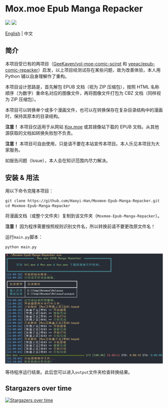 # Mox.moe Epub Manga Repacker

![](https://img.shields.io/badge/python-v3.9-orange) ![](https://img.shields.io/github/license/Haoyi-Han/Moxmoe-Epub-Manga-Repacker)

[English](./README.md) | 中文

## 简介

本项目受已有的两项目（[GeeKaven/vol-moe-comic-scirpt](https://github.com/GeeKaven/vol-moe-comic-scirpt) 和 [yeeac/epub-comic-repacker](https://github.com/yeeac/epub-comic-repacker)）启发，以上项目经测试存在某些问题，故为改善体验，本人用 Python 辅以自身理解作了重构。

本项目设计思路是，首先解包 EPUB 文档（视为 ZIP 压缩包），按照 HTML 名称顺序（为数字）重命名对应的图像文件，再将图像文件打包为 CBZ 文档（同样视为 ZIP 压缩包）。

本项目可以转换单个或多个漫画文件，也可以在转换保存在复杂目录结构中的漫画时，保持其原本的目录结构。

**注意！** 本项目仅适用于从网站 [Kox.moe](https://mox.moe) 或其镜像站下载的 EPUB 文档，从其他源获取的文档如转换失败恕不负责。

**注意！** 本项目可自由使用，只是请不要在本站宣传本项目。本人乐见本项目为大家服务。

如报告问题（Issue），本人会在知识范围内尽力解决。

## 安装 & 用法

用以下命令克隆本项目：

```shell
git clone https://github.com/Haoyi-Han/Moxmoe-Epub-Manga-Repacker.git
cd Moxmoe-Epub-Manga-Repacker
```

将漫画文档（或整个文件夹）复制到该文件夹（`Moxmoe-Epub-Manga-Repacker`）。

**注意！** 因为程序需要按照规则识别文件名，所以转换前请不要更改原文件名！

运行`main.py`脚本：

```shell
python main.py
```

![](./img/2023-04-18.png)

等待程序运行结束。此后您可以进入`output`文件夹检查转换结果。


## Stargazers over time

[![Stargazers over time](https://starchart.cc/Haoyi-Han/Moxmoe-Epub-Manga-Repacker.svg)](https://starchart.cc/Haoyi-Han/Moxmoe-Epub-Manga-Repacker)
